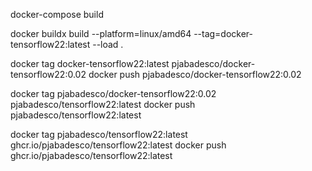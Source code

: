 docker-compose build

docker buildx build --platform=linux/amd64 --tag=docker-tensorflow22:latest --load .

docker tag docker-tensorflow22:latest pjabadesco/docker-tensorflow22:0.02
docker push pjabadesco/docker-tensorflow22:0.02

docker tag pjabadesco/docker-tensorflow22:0.02 pjabadesco/tensorflow22:latest
docker push pjabadesco/tensorflow22:latest

docker tag pjabadesco/tensorflow22:latest ghcr.io/pjabadesco/tensorflow22:latest
docker push ghcr.io/pjabadesco/tensorflow22:latest
